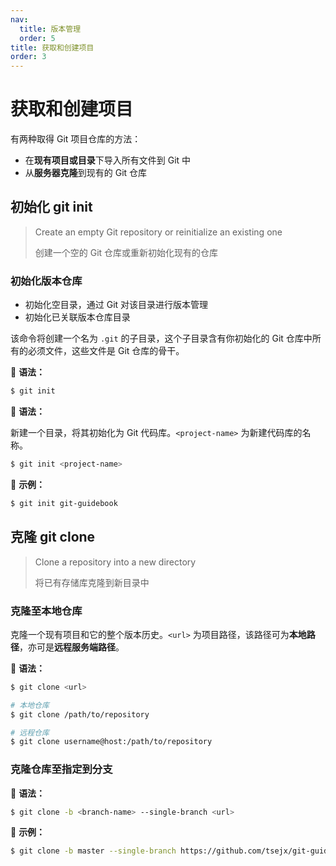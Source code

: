 ```yaml
---
nav:
  title: 版本管理
  order: 5
title: 获取和创建项目
order: 3
---
```


# 获取和创建项目

有两种取得 Git 项目仓库的方法：

- 在**现有项目或目录**下导入所有文件到 Git 中
-  从**服务器克隆**到现有的 Git 仓库

## 初始化 git init

> Create an empty Git repository or reinitialize an existing one
>
> 创建一个空的 Git 仓库或重新初始化现有的仓库

### 初始化版本仓库

* 初始化空目录，通过 Git 对该目录进行版本管理
* 初始化已关联版本仓库目录

该命令将创建一个名为 `.git` 的子目录，这个子目录含有你初始化的 Git 仓库中所有的必须文件，这些文件是 Git 仓库的骨干。

📖 **语法：**

```bash
$ git init
```

📖 **语法：**

新建一个目录，将其初始化为 Git 代码库。`<project-name>` 为新建代码库的名称。

```bash
$ git init <project-name>
```

📍 **示例：**

```bash
$ git init git-guidebook
```

## 克隆 git clone

> Clone a repository into a new directory
>
> 将已有存储库克隆到新目录中

### 克隆至本地仓库

克隆一个现有项目和它的整个版本历史。`<url>` 为项目路径，该路径可为**本地路径**，亦可是**远程服务端路径**。

📖 **语法：**

```bash
$ git clone <url>

# 本地仓库
$ git clone /path/to/repository

# 远程仓库
$ git clone username@host:/path/to/repository
```

### 克隆仓库至指定到分支

📖 **语法：**

```bash
$ git clone -b <branch-name> --single-branch <url>
```

📍 **示例：**

```bash
$ git clone -b master --single-branch https://github.com/tsejx/git-guidebook.git
```
